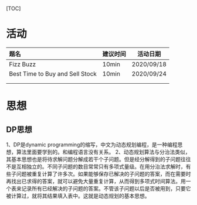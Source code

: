 [TOC]

# 活动

| 题名                            | 建议时间 | 活动日期   |
| :------------------------------ | -------- | ---------- |
| Fizz Buzz                       | 10min    | 2020/09/18 |
| Best Time to Buy and Sell Stock | 10min    | 2020/09/24 |
|                                 |          |            |
|                                 |          |            |



# 思想

## DP思想

1、DP是dynamic programming的缩写，中文为动态规划编程，是一种编程思想，算法里面要学到的。和编程语言没有关系。
2、动态规划算法与分治法类似，其基本思想也是将待求解问题分解成若干个子问题。但是经分解得到的子问题往往不是互相独立的。不同子问题的数目常常只有多项式量级。在用分治法求解时，有些子问题被重复计算了许多次。如果能够保存已解决的子问题的答案，而在需要时再找出已求得的答案，就可以避免大量重复计算，从而得到多项式时间算法。用一个表来记录所有已经解决的子问题的答案。不管该子问题以后是否被用到，只要它被计算过，就将其结果填入表中。这就是动态规划的基本思想。 
